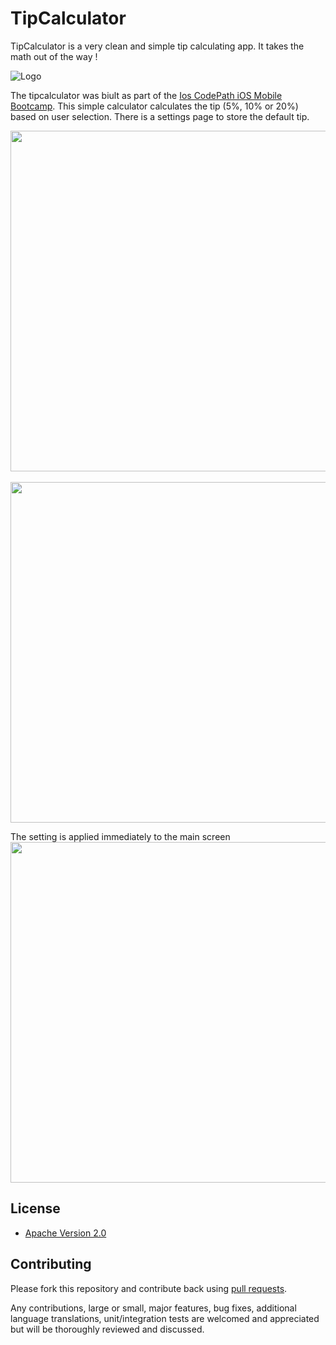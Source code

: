 # TipCalculator

TipCalculator is a very clean and simple tip calculating app. It takes the math out of the way ! 

![Logo](http://imgur.com/EURcqum.png)

The tipcalculator was biult as part of the [Ios CodePath iOS Mobile Bootcamp](http://thecodepath.com/iosbootcamp). This simple calculator calculates the tip (5%, 10% or 20%) based on user selection. There is a settings page to store the default tip.

<img src="http://i.imgur.com/7wJxVvN.png" height="545" />
&nbsp;&nbsp;
<img src="http://imgur.com/EezsnjN.png" height="545" />

The setting is applied immediately to the main screen
<img src="http://imgur.com/PTm8o8N.png" height="545" />


## License

* [Apache Version 2.0](http://www.apache.org/licenses/LICENSE-2.0.html)

## Contributing

Please fork this repository and contribute back using
[pull requests](https://github.com/8indaas/TipCalculator/pulls).

Any contributions, large or small, major features, bug fixes, additional
language translations, unit/integration tests are welcomed and appreciated
but will be thoroughly reviewed and discussed.
